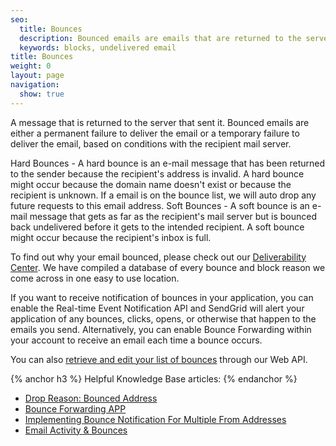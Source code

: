 ```yaml
---
seo:
  title: Bounces
  description: Bounced emails are emails that are returned to the server that sent them.
  keywords: blocks, undelivered email
title: Bounces
weight: 0
layout: page
navigation:
  show: true
---
```


A message that is returned to the server that sent it. Bounced emails are either a permanent failure to deliver the email or a temporary failure to deliver the email, based on conditions with the recipient mail server.

Hard Bounces - A hard bounce is an e-mail message that has been returned to the sender because the recipient's address is invalid. A hard bounce might occur because the domain name doesn't exist or because the recipient is unknown. If a email is on the bounce list, we will auto drop any future requests to this email address. 
Soft Bounces - A soft bounce is an e-mail message that gets as far as the recipient's mail server but is bounced back undelivered before it gets to the intended recipient. A soft bounce might occur because the recipient's inbox is full.

To find out why your email bounced, please check out our [Deliverability Center](https://sendgrid.com/docs/Utilities/deliverabilitycenter.html).  We have compiled a database of every bounce and block reason we come across in one easy to use location.

If you want to receive notification of bounces in your application, you can enable the Real-time Event Notification API and SendGrid will alert your application of any bounces, clicks, opens, or otherwise that happen to the emails you send. Alternatively, you can enable Bounce Forwarding within your account to receive an email each time a bounce occurs.

You can also [retrieve and edit your list of bounces]({{root_url}}/API_Reference/Web_API/bounces.html) through our Web API.

{% anchor h3 %}
Helpful Knowledge Base articles:
{% endanchor %}

* [Drop Reason: Bounced Address](https://sendgrid.zendesk.com/hc/en-us/articles/203790456)
* [Bounce Forwarding APP](https://sendgrid.zendesk.com/hc/en-us/articles/200181478)
* [Implementing Bounce Notification For Multiple From Addresses](https://sendgrid.zendesk.com/hc/en-us/articles/200185178)
* [Email Activity & Bounces](https://sendgrid.zendesk.com/hc/en-us/articles/200181728)
